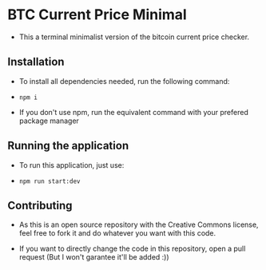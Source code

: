 # BTC Current Price Minimal

- This a terminal minimalist version of the bitcoin current price checker. 

## Installation

- To install all dependencies needed, run the following command:

- ```npm i```

- If you don't use npm, run the equivalent command with your prefered package manager

## Running the application

- To run this application, just use:

- ```npm run start:dev```

## Contributing

- As this is an open source repository with the Creative Commons license, feel free to fork it and do whatever you want with this code. 

- If you want to directly change the code in this repository, open a pull request (But I won't garantee it'll be added :))
